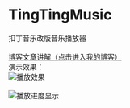 # TingTingMusic
扣丁音乐改版音乐播放器<br>
<br>
[博客文章讲解（点击进入我的博客）](http://blog.csdn.net/dt235201314/article/details/51367931 "鼠标悬停显示")
<br>
演示效果：
<br>
![播放效果](http://img.blog.csdn.net/20160510022338543 "效果演示")
<br>
<br>
![播放进度显示](http://img.blog.csdn.net/20160511000257257 "效果演示") 
<br>
